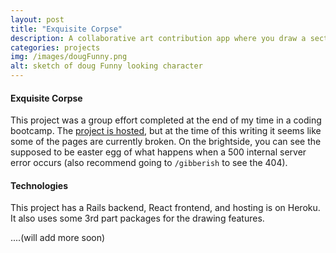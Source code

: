 ```yaml
---
layout: post
title: "Exquisite Corpse"
description: A collaborative art contribution app where you draw a section of a creature (head, torso, or legs) which, once completed, can be viewed as a whole with the contributions of two other members.
categories: projects
img: /images/dougFunny.png
alt: sketch of doug Funny looking character
---
```

#### Exquisite Corpse

This project was a group effort completed at the end of my time in a coding bootcamp. The [project is hosted](https://exquisite-corpse-cp.herokuapp.com/), but at the time of this writing it seems like some of the pages are currently broken. On the brightside, you can see the supposed to be easter egg of what happens when a 500 internal server error occurs (also recommend going to `/gibberish` to see the 404).

#### Technologies

This project has a Rails backend, React frontend, and hosting is on Heroku. It also uses some 3rd part packages for the drawing features. 

....(will add more soon)
